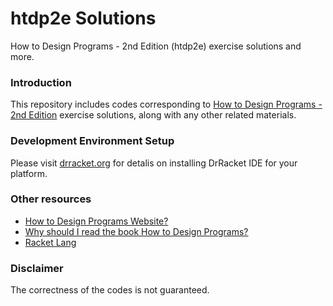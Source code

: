 # htdp2e Solutions
How to Design Programs - 2nd Edition (htdp2e) exercise solutions and more.

### Introduction
This repository includes codes corresponding to [How to Design Programs - 2nd Edition](http://www.htdp.org/2018-01-06/Book/) exercise solutions, along with any other related materials.

### Development Environment Setup
Please visit [drracket.org](https://drracket.org/) for detalis on installing DrRacket IDE for your platform.

### Other resources
* [How to Design Programs Website?][1]
* [Why should I read the book How to Design Programs?][2]
* [Racket Lang][3]

[1]: http://www.htdp.org
[2]: https://www.quora.com/Why-should-I-read-the-book-How-to-Design-Programs-What-does-it-offer-to-a-programmer-with-experience-I-have-been-programming-for-5-years-now-I-have-experience-in-C++-Java-and-Python
[3]: https://racket-lang.org

### Disclaimer
The correctness of the codes is not guaranteed.
